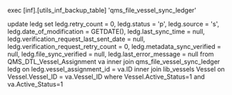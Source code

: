 exec [inf].[utils_inf_backup_table] 'qms_file_vessel_sync_ledger'

update ledg
	set ledg.retry_count = 0,
    ledg.status = 'p',
    ledg.source = 's',
    ledg.date_of_modification = GETDATE(),
    ledg.last_sync_time = null,
    ledg.verification_request_last_sent_date = null,
    ledg.verification_request_retry_count = 0,
    ledg.metadata_sync_verified = null,
    ledg.file_sync_verified = null,
    ledg.last_error_message = null
 from QMS_DTL_Vessel_Assignment va
	inner join qms_file_vessel_sync_ledger ledg on ledg.vessel_assignment_id = va.ID
	inner join lib_vessels Vessel on Vessel.Vessel_ID = va.Vessel_ID
	where 
	Vessel.Active_Status=1 
  and va.Active_Status=1 
